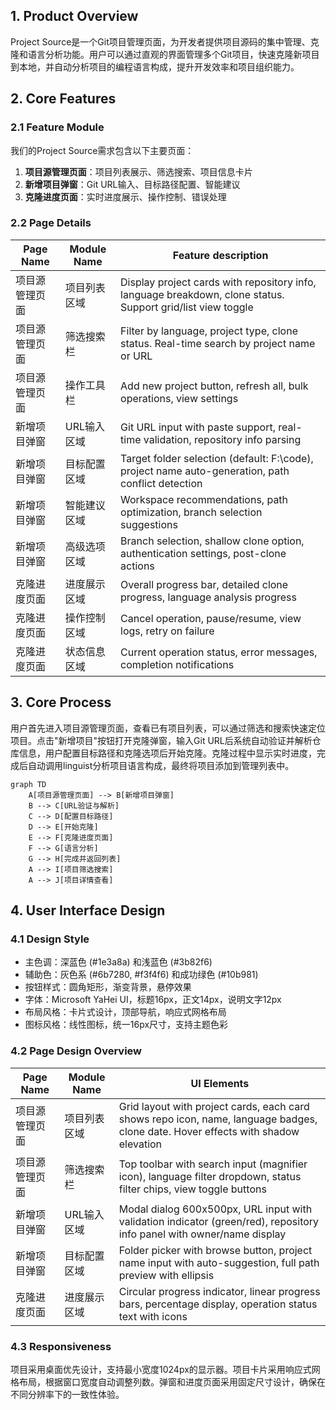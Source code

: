 ## 1. Product Overview
Project Source是一个Git项目管理页面，为开发者提供项目源码的集中管理、克隆和语言分析功能。用户可以通过直观的界面管理多个Git项目，快速克隆新项目到本地，并自动分析项目的编程语言构成，提升开发效率和项目组织能力。

## 2. Core Features

### 2.1 Feature Module
我们的Project Source需求包含以下主要页面：
1. **项目源管理页面**：项目列表展示、筛选搜索、项目信息卡片
2. **新增项目弹窗**：Git URL输入、目标路径配置、智能建议
3. **克隆进度页面**：实时进度展示、操作控制、错误处理

### 2.2 Page Details

| Page Name | Module Name | Feature description |
|-----------|-------------|---------------------|
| 项目源管理页面 | 项目列表区域 | Display project cards with repository info, language breakdown, clone status. Support grid/list view toggle |
| 项目源管理页面 | 筛选搜索栏 | Filter by language, project type, clone status. Real-time search by project name or URL |
| 项目源管理页面 | 操作工具栏 | Add new project button, refresh all, bulk operations, view settings |
| 新增项目弹窗 | URL输入区域 | Git URL input with paste support, real-time validation, repository info parsing |
| 新增项目弹窗 | 目标配置区域 | Target folder selection (default: F:\code), project name auto-generation, path conflict detection |
| 新增项目弹窗 | 智能建议区域 | Workspace recommendations, path optimization, branch selection suggestions |
| 新增项目弹窗 | 高级选项区域 | Branch selection, shallow clone option, authentication settings, post-clone actions |
| 克隆进度页面 | 进度展示区域 | Overall progress bar, detailed clone progress, language analysis progress |
| 克隆进度页面 | 操作控制区域 | Cancel operation, pause/resume, view logs, retry on failure |
| 克隆进度页面 | 状态信息区域 | Current operation status, error messages, completion notifications |

## 3. Core Process

用户首先进入项目源管理页面，查看已有项目列表，可以通过筛选和搜索快速定位项目。点击"新增项目"按钮打开克隆弹窗，输入Git URL后系统自动验证并解析仓库信息，用户配置目标路径和克隆选项后开始克隆。克隆过程中显示实时进度，完成后自动调用linguist分析项目语言构成，最终将项目添加到管理列表中。

```mermaid
graph TD
    A[项目源管理页面] --> B[新增项目弹窗]
    B --> C[URL验证与解析]
    C --> D[配置目标路径]
    D --> E[开始克隆]
    E --> F[克隆进度页面]
    F --> G[语言分析]
    G --> H[完成并返回列表]
    A --> I[项目筛选搜索]
    A --> J[项目详情查看]
```

## 4. User Interface Design

### 4.1 Design Style
- 主色调：深蓝色 (#1e3a8a) 和浅蓝色 (#3b82f6)
- 辅助色：灰色系 (#6b7280, #f3f4f6) 和成功绿色 (#10b981)
- 按钮样式：圆角矩形，渐变背景，悬停效果
- 字体：Microsoft YaHei UI，标题16px，正文14px，说明文字12px
- 布局风格：卡片式设计，顶部导航，响应式网格布局
- 图标风格：线性图标，统一16px尺寸，支持主题色彩

### 4.2 Page Design Overview

| Page Name | Module Name | UI Elements |
|-----------|-------------|-------------|
| 项目源管理页面 | 项目列表区域 | Grid layout with project cards, each card shows repo icon, name, language badges, clone date. Hover effects with shadow elevation |
| 项目源管理页面 | 筛选搜索栏 | Top toolbar with search input (magnifier icon), language filter dropdown, status filter chips, view toggle buttons |
| 新增项目弹窗 | URL输入区域 | Modal dialog 600x500px, URL input with validation indicator (green/red), repository info panel with owner/name display |
| 新增项目弹窗 | 目标配置区域 | Folder picker with browse button, project name input with auto-suggestion, full path preview with ellipsis |
| 克隆进度页面 | 进度展示区域 | Circular progress indicator, linear progress bars, percentage display, operation status text with icons |

### 4.3 Responsiveness
项目采用桌面优先设计，支持最小宽度1024px的显示器。项目卡片采用响应式网格布局，根据窗口宽度自动调整列数。弹窗和进度页面采用固定尺寸设计，确保在不同分辨率下的一致性体验。